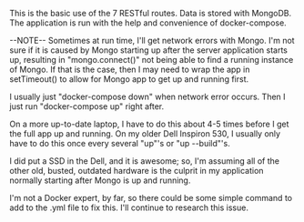 This is the basic use of the 7 RESTful routes. Data is stored with MongoDB. 
The application is run with the help and convenience of docker-compose.


--NOTE--
Sometimes at run time, I'll get network errors with Mongo.
I'm not sure if it is caused by Mongo starting up after the server application starts up, 
resulting in "mongo.connect()" not being able to find a running instance of Mongo.
If that is the case, then I may need to wrap the app in setTimeout() to allow for Mongo app to
get up and running first.

I usually just "docker-compose down" when network error occurs.
Then I just run "docker-compose up" right after.

On a more up-to-date laptop, I have to do this about 4-5 times before I get the full app up and running.
On my older Dell Inspiron 530, I usually only have to do this once every several "up"'s or 
"up --build"'s. 

I did put a SSD in the Dell, and it is awesome; so, I'm assuming all of the other old, busted, outdated 
hardware is the culprit in my application normally starting after Mongo is up and running.

I'm not a Docker expert, by far, so there could be some simple command to add to the .yml file to fix this.
I'll continue to research this issue.
